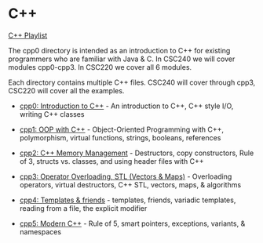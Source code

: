 # C++

[C++ Playlist](https://youtube.com/playlist?list=PLm8dSOaqLPHI8sxPtxHOrttz-kwl1h0ln)

The cpp0 directory is intended as an introduction to C++ for existing programmers who are familiar with Java & C.  In CSC240 we will cover modules cpp0-cpp3.  In CSC220 we cover all 6 modules.

Each directory contains multiple C++ files.  CSC240 will cover through cpp3, CSC220 will cover all the examples.

- [cpp0: Introduction to C++](cpp0/README.md) - An introduction to C++, C++ style I/O, writing C++ classes

- [cpp1: OOP with C++](cpp1/README.md) - Object-Oriented Programming with C++, polymorphism, virtual functions, strings, booleans, references

- [cpp2: C++ Memory Management](cpp2/README.md) - Destructors, copy constructors, Rule of 3, structs vs. classes, and using header files with C++

- [cpp3: Operator Overloading, STL (Vectors & Maps)](cpp3/README.md) - Overloading operators, virtual destructors, C++ STL, vectors, maps, & algorithms

- [cpp4: Templates & friends](cpp4/README.md) - templates, friends, variadic templates, reading from a file, the explicit modifier

- [cpp5: Modern C++](cpp5/README.md) - Rule of 5, smart pointers, exceptions, variants, & namespaces
